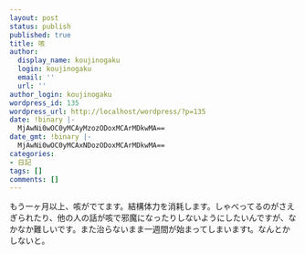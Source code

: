 ```yaml
---
layout: post
status: publish
published: true
title: 咳
author:
  display_name: koujinogaku
  login: koujinogaku
  email: ''
  url: ''
author_login: koujinogaku
wordpress_id: 135
wordpress_url: http://localhost/wordpress/?p=135
date: !binary |-
  MjAwNi0wOC0yMCAyMzozODoxMCArMDkwMA==
date_gmt: !binary |-
  MjAwNi0wOC0yMCAxNDozODoxMCArMDkwMA==
categories:
- 日記
tags: []
comments: []
---
```

<p>もう一ヶ月以上、咳がでてます。結構体力を消耗します。しゃべってるのがさえぎられたり、他の人の話が咳で邪魔になったりしないようにしたいんですが、なかなか難しいです。また治らないまま一週間が始まってしまいますt。なんとかしないと。</p>
